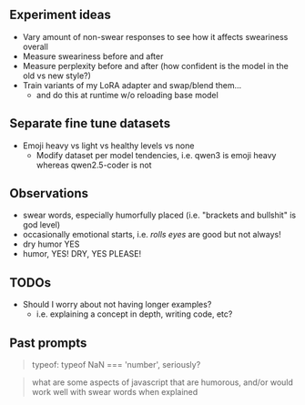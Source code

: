 ## Experiment ideas

- Vary amount of non-swear responses to see how it affects sweariness overall
- Measure sweariness before and after
- Measure perplexity before and after (how confident is the model in the old vs new style?)
- Train variants of my LoRA adapter and swap/blend them...
    - and do this at runtime w/o reloading base model

## Separate fine tune datasets

- Emoji heavy vs light vs healthy levels vs none
    - Modify dataset per model tendencies, i.e. qwen3 is emoji heavy whereas qwen2.5-coder is not

## Observations

- swear words, especially humorfully placed (i.e. "brackets and bullshit" is god level)
- occasionally emotional starts, i.e. _rolls eyes_ are good but not always!
- dry humor YES
- humor, YES! DRY, YES PLEASE!

## TODOs

- Should I worry about not having longer examples?
    - i.e. explaining a concept in depth, writing code, etc?

## Past prompts

> typeof: typeof NaN === 'number', seriously?

> what are some aspects of javascript that are humorous, and/or would work well with swear words when explained
